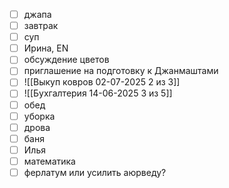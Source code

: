 - [ ] джапа
- [ ] завтрак
- [ ] суп
- [ ] Ирина, EN
- [ ] обсуждение цветов
- [ ] приглашение на подготовку к Джанмаштами
- [ ] ![[Выкуп ковров 02-07-2025 2 из 3]]
- [ ] ![[Бухгалтерия 14-06-2025 3 из 5]]
- [ ] обед
- [ ] уборка
- [ ] дрова
- [ ] баня
- [ ] Илья
- [ ] математика
- [ ] ферлатум или усилить аюрведу?